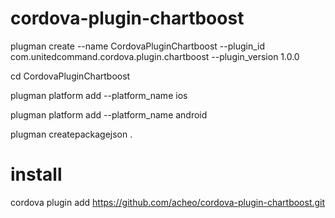 # cordova-plugin-chartboost

plugman create --name CordovaPluginChartboost --plugin_id com.unitedcommand.cordova.plugin.chartboost --plugin_version 1.0.0

cd CordovaPluginChartboost

plugman platform add --platform_name ios

plugman platform add --platform_name android

plugman createpackagejson .


# install

cordova plugin add https://github.com/acheo/cordova-plugin-chartboost.git